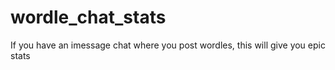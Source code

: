 # wordle_chat_stats
If you have an imessage chat where you post wordles, this will give you epic stats
